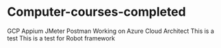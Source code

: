 # Computer-courses-completed
GCP
Appium
JMeter
Postman
Working on Azure Cloud Architect 
This is a test
This is a test for Robot framework 
